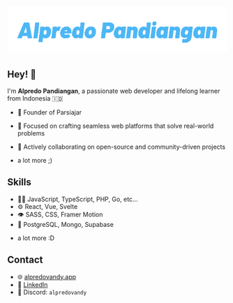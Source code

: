 <h1 align="center">
  <img src="https://raw.githubusercontent.com/edovqL/edovqL/master/text-name.gif" alt="Alpredo Pandiangan" />
</h1>


## Hey! 👋  
I'm **Alpredo Pandiangan**, a passionate web developer and lifelong learner from Indonesia 🇮🇩

- 🦔 Founder of Parsiajar

- 🚀 Focused on crafting seamless web platforms that solve real-world problems
  
- 🤝 Actively collaborating on open-source and community-driven projects 

+ a lot more ;)


## Skills
- 👨‍💻 JavaScript, TypeScript, PHP, Go, etc...
- ⚙️ React, Vue, Svelte 
- 👁️ SASS, CSS, Framer Motion
- 💽 PostgreSQL, Mongo, Supabase
+ a lot more :D


## Contact  
- 🌐 [alpredovandy.app](https://alpredovandy.vercel.app) 
- 💼 [LinkedIn](https://linkedin.com/in/alpredovandy)  
- 💬 Discord: `alpredovandy`
